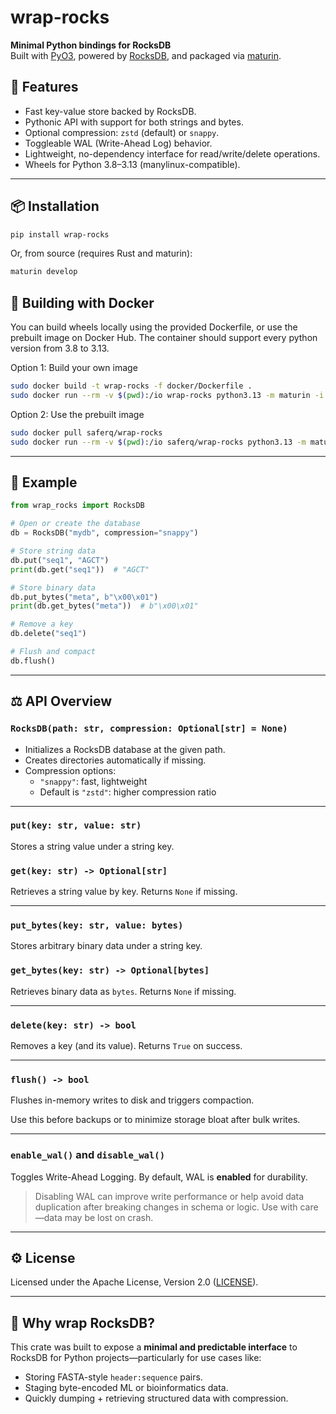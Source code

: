 # wrap-rocks

**Minimal Python bindings for RocksDB**\
Built with [PyO3](https://pyo3.rs/), powered by [RocksDB](https://github.com/facebook/rocksdb), and packaged via [maturin](https://github.com/PyO3/maturin).

## 🚀 Features

- Fast key-value store backed by RocksDB.
- Pythonic API with support for both strings and bytes.
- Optional compression: `zstd` (default) or `snappy`.
- Toggleable WAL (Write-Ahead Log) behavior.
- Lightweight, no-dependency interface for read/write/delete operations.
- Wheels for Python 3.8–3.13 (manylinux-compatible).

---

## 📦 Installation

```bash
pip install wrap-rocks
```

Or, from source (requires Rust and maturin):

```bash
maturin develop
```
## 🐳 Building with Docker

You can build wheels locally using the provided Dockerfile, or use the prebuilt image on Docker Hub.
The container should support every python version from 3.8 to 3.13.

Option 1: Build your own image
```bash
sudo docker build -t wrap-rocks -f docker/Dockerfile .
sudo docker run --rm -v $(pwd):/io wrap-rocks python3.13 -m maturin -i python3.13 build --release
```

Option 2: Use the prebuilt image
```bash
sudo docker pull saferq/wrap-rocks
sudo docker run --rm -v $(pwd):/io saferq/wrap-rocks python3.13 -m maturin -i python3.13 build --release
```

---

## 🧪 Example

```python
from wrap_rocks import RocksDB

# Open or create the database
db = RocksDB("mydb", compression="snappy")

# Store string data
db.put("seq1", "AGCT")
print(db.get("seq1"))  # "AGCT"

# Store binary data
db.put_bytes("meta", b"\x00\x01")
print(db.get_bytes("meta"))  # b"\x00\x01"

# Remove a key
db.delete("seq1")

# Flush and compact
db.flush()
```

---

## ⚖️ API Overview

### `RocksDB(path: str, compression: Optional[str] = None)`

- Initializes a RocksDB database at the given path.
- Creates directories automatically if missing.
- Compression options:
  - `"snappy"`: fast, lightweight
  - Default is `"zstd"`: higher compression ratio

---

### `put(key: str, value: str)`

Stores a string value under a string key.

### `get(key: str) -> Optional[str]`

Retrieves a string value by key. Returns `None` if missing.

---

### `put_bytes(key: str, value: bytes)`

Stores arbitrary binary data under a string key.

### `get_bytes(key: str) -> Optional[bytes]`

Retrieves binary data as `bytes`. Returns `None` if missing.

---

### `delete(key: str) -> bool`

Removes a key (and its value). Returns `True` on success.

---

### `flush() -> bool`

Flushes in-memory writes to disk and triggers compaction.

Use this before backups or to minimize storage bloat after bulk writes.

---

### `enable_wal()` and `disable_wal()`

Toggles Write-Ahead Logging. By default, WAL is **enabled** for durability.

> Disabling WAL can improve write performance or help avoid data duplication after breaking changes in schema or logic. Use with care—data may be lost on crash.

---

## ⚙️ License

Licensed under the Apache License, Version 2.0 ([LICENSE](./LICENSE)).

---

## 🔮 Why wrap RocksDB?

This crate was built to expose a **minimal and predictable interface** to RocksDB for Python projects—particularly for use cases like:

- Storing FASTA-style `header:sequence` pairs.
- Staging byte-encoded ML or bioinformatics data.
- Quickly dumping + retrieving structured data with compression.